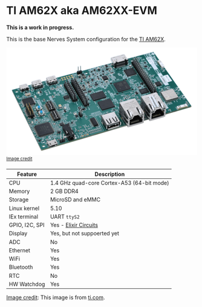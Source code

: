 # TI AM62X aka AM62XX-EVM

**This is a work in progress.**

This is the base Nerves System configuration for the [TI AM62X](#sk-am62).

![AM62X](assets/images/am62xx-evm.png)
<br><sup>[Image credit](#ti)</sup>

| Feature        | Description                                                 |
| -------------- | ----------------------------------------------------------- |
| CPU            | 1.4 GHz quad-core Cortex-A53 (64-bit mode)                  |
| Memory         | 2 GB DDR4                                                   |
| Storage        | MicroSD and eMMC                                            |
| Linux kernel   | 5.10                                                        |
| IEx terminal   | UART `ttyS2`                                                |
| GPIO, I2C, SPI | Yes - [Elixir Circuits](https://github.com/elixir-circuits) |
| Display        | Yes, but not suppoerted yet                                 |
| ADC            | No                                                          |
| Ethernet       | Yes                                                         |
| WiFi           | Yes                                                         |
| Bluetooth      | Yes                                                         |
| RTC            | No                                                          |
| HW Watchdog    | Yes                                                         |

[Image credit](#sk-am62): This image is from [ti.com](https://www.ti.com/tool/SK-AM62).
